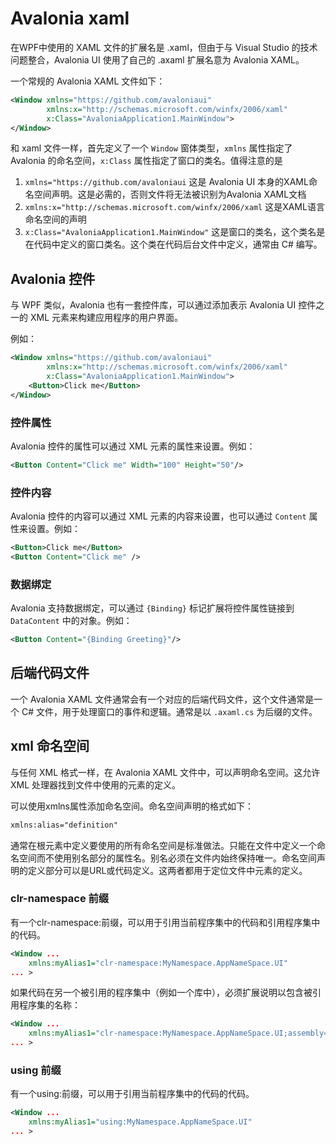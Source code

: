 # Avalonia xaml

在WPF中使用的 XAML 文件的扩展名是 .xaml，但由于与 Visual Studio 的技术问题整合，Avalonia UI 使用了自己的 .axaml 扩展名意为 Avalonia XAML。

一个常规的 Avalonia XAML 文件如下：

```xml
<Window xmlns="https://github.com/avaloniaui"
        xmlns:x="http://schemas.microsoft.com/winfx/2006/xaml"
        x:Class="AvaloniaApplication1.MainWindow">
</Window>
```

和 xaml 文件一样，首先定义了一个 `Window` 窗体类型，`xmlns` 属性指定了 Avalonia 的命名空间，`x:Class` 属性指定了窗口的类名。值得注意的是

1. `xmlns="https://github.com/avaloniaui` 这是 Avalonia UI 本身的XAML命名空间声明。这是必需的，否则文件将无法被识别为Avalonia XAML文档
2. `xmlns:x="http://schemas.microsoft.com/winfx/2006/xaml` 这是XAML语言命名空间的声明
3. `x:Class="AvaloniaApplication1.MainWindow"` 这是窗口的类名，这个类名是在代码中定义的窗口类名。这个类在代码后台文件中定义，通常由 C# 编写。

## Avalonia 控件

与 WPF 类似，Avalonia 也有一套控件库，可以通过添加表示 Avalonia UI 控件之一的 XML 元素来构建应用程序的用户界面。

例如：

```xml
<Window xmlns="https://github.com/avaloniaui"
        xmlns:x="http://schemas.microsoft.com/winfx/2006/xaml"
        x:Class="AvaloniaApplication1.MainWindow">
    <Button>Click me</Button>
</Window>
```

### 控件属性

Avalonia 控件的属性可以通过 XML 元素的属性来设置。例如：

```xml
<Button Content="Click me" Width="100" Height="50"/>
```

### 控件内容

Avalonia 控件的内容可以通过 XML 元素的内容来设置，也可以通过 `Content` 属性来设置。例如：

```xml
<Button>Click me</Button>
<Button Content="Click me" />
```

### 数据绑定

Avalonia 支持数据绑定，可以通过 `{Binding}` 标记扩展将控件属性链接到 `DataContent` 中的对象。例如：

```xml
<Button Content="{Binding Greeting}"/>
```

## 后端代码文件

一个 Avalonia XAML 文件通常会有一个对应的后端代码文件，这个文件通常是一个 C# 文件，用于处理窗口的事件和逻辑。通常是以 `.axaml.cs` 为后缀的文件。

## xml 命名空间

与任何 XML 格式一样，在 Avalonia XAML 文件中，可以声明命名空间。这允许 XML 处理器找到文件中使用的元素的定义。

可以使用xmlns属性添加命名空间。命名空间声明的格式如下：

```xml
xmlns:alias="definition"
```

通常在根元素中定义要使用的所有命名空间是标准做法。只能在文件中定义一个命名空间而不使用别名部分的属性名。别名必须在文件内始终保持唯一。命名空间声明的定义部分可以是URL或代码定义。这两者都用于定位文件中元素的定义。

### clr-namespace 前缀

有一个clr-namespace:前缀，可以用于引用当前程序集中的代码和引用程序集中的代码。

```xml
<Window ...
    xmlns:myAlias1="clr-namespace:MyNamespace.AppNameSpace.UI" 
... >
```

如果代码在另一个被引用的程序集中（例如一个库中），必须扩展说明以包含被引用程序集的名称：

```xml
<Window ...
    xmlns:myAlias1="clr-namespace:MyNamespace.AppNameSpace.UI;assembly=MyAssemblyName"
... >
```

### using 前缀

有一个using:前缀，可以用于引用当前程序集中的代码的代码。

```xml
<Window ...
    xmlns:myAlias1="using:MyNamespace.AppNameSpace.UI"
... >
```
